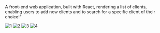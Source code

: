 A front-end web application, built with React, rendering a list of clients, enabling users to add new clients and to search for a specific client of their choice!"

![1](https://github.com/gallevy94/DatabaseProject/assets/68893640/46acc800-3f54-411e-9573-f8243014b956)
![2](https://github.com/gallevy94/DatabaseProject/assets/68893640/916b6943-ad92-497a-b741-55210f0016dd)
![3](https://github.com/gallevy94/DatabaseProject/assets/68893640/a6eca00f-995f-421b-9d45-95985a252e73)
![4](https://github.com/gallevy94/DatabaseProject/assets/68893640/66d6af1f-3752-4022-9e81-da5c96532c46)
